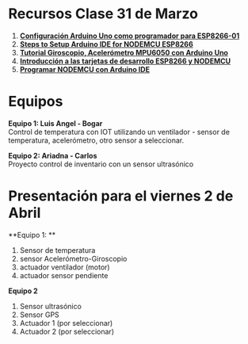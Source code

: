 # Recursos Clase 31 de Marzo

1.  [**Configuración Arduino Uno como programador para ESP8266-01**](https://create.arduino.cc/projecthub/pratikdesai/how-to-program-esp8266-esp-01-module-with-arduino-uno-598166)
2.  [**Steps to Setup Arduino IDE for NODEMCU ESP8266**](https://bit.ly/2UTrCZY)
3.  [**Tutorial Giroscopio, Acelerómetro MPU6050 con Arduino Uno**](https://naylampmechatronics.com/blog/45_Tutorial-MPU6050-Aceler%C3%B3metro-y-Giroscopio.html](https://naylampmechatronics.com/blog/45_Tutorial-MPU6050-Acelerómetro-y-Giroscopio.html))
4.  [**Introducción a las tarjetas de desarrollo ESP8266 y NODEMCU**](https://github.com/jaimelaborda/Planta-Twittera/wiki/1.-Introducci%C3%B3n-al-ESP8266-y-NodeMCU](https://github.com/jaimelaborda/Planta-Twittera/wiki/1.-Introducción-al-ESP8266-y-NodeMCU))
5.  [**Programar NODEMCU con Arduino IDE**](https://programarfacil.com/esp8266/como-programar-nodemcu-ide-arduino/)

# Equipos

**Equipo 1: Luis Angel - Bogar**  
Control de temperatura con IOT utilizando un ventilador - sensor de temperatura, acelerómetro, otro sensor a seleccionar. 

**Equipo 2: Ariadna - Carlos**  
Proyecto control de inventario con un sensor ultrasónico

# Presentación para el viernes 2 de Abril

**Equipo 1: **
1.  Sensor de temperatura
2.  sensor Acelerómetro-Giroscopio
3.  actuador ventilador (motor)
4.  actuador sensor pendiente 

**Equipo 2**
1. Sensor ultrasónico
2. Sensor GPS
3. Actuador 1 (por seleccionar)
4. Actuador 2 (por seleccionar)













